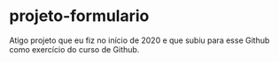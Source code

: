 # projeto-formulario
 Atigo projeto que eu fiz no início de 2020 e que subiu para esse Github como exercício do curso de Github.

